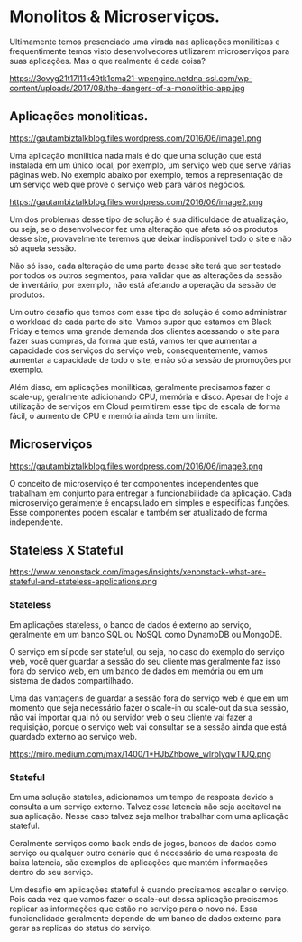# Monolitos & Microserviços.

Ultimamente temos presenciado uma virada nas aplicações moniliticas e frequentimente temos visto desenvolvedores utilizarem microserviços para suas aplicações. Mas o que realmente é cada coisa?

https://3ovyg21t17l11k49tk1oma21-wpengine.netdna-ssl.com/wp-content/uploads/2017/08/the-dangers-of-a-monolithic-app.jpg

## Aplicações monoliticas.

https://gautambiztalkblog.files.wordpress.com/2016/06/image1.png

Uma aplicação monilitica nada mais é do que uma solução que está instalada em um único local, por exemplo, um serviço web que serve várias páginas web. No exemplo abaixo por exemplo, temos a representação de um serviço web que prove o serviço web para vários negócios. 

https://gautambiztalkblog.files.wordpress.com/2016/06/image2.png

Um dos problemas desse tipo de solução é sua dificuldade de atualização, ou seja, se o desenvolvedor fez uma alteração que afeta só os produtos desse site, provavelmente teremos que deixar indisponivel todo o site e não só aquela sessão. 

Não só isso, cada alteração de uma parte desse site terá que ser testado por todos os outros segmentos, para validar que as alterações da sessão de inventário, por exemplo, não está afetando a operação da sessão de produtos.

Um outro desafio que temos com esse tipo de solução é como administrar o workload de cada parte do site.
Vamos supor que estamos em Black Friday e temos uma grande demanda dos clientes acessando o site para fazer suas compras, da forma que está, vamos ter que aumentar a capacidade dos serviços do serviço web, consequentemente, vamos aumentar a capacidade de todo o site, e não só a sessão de promoções por exemplo.

Além disso, em aplicações moniliticas, geralmente precisamos fazer o scale-up, geralmente adicionando CPU, memória e disco. Apesar de hoje a utilização de serviços em Cloud permitirem esse tipo de escala de forma fácil, o aumento de CPU e memória ainda tem um limite. 

## Microserviços

https://gautambiztalkblog.files.wordpress.com/2016/06/image3.png

O conceito de microserviço é ter componentes independentes que trabalham em conjunto para entregar a funcionabilidade da aplicação. Cada microserviço geralmente é encapsulado em simples e especificas funções. Esse componentes podem escalar e também ser atualizado de forma independente.

## Stateless X Stateful

https://www.xenonstack.com/images/insights/xenonstack-what-are-stateful-and-stateless-applications.png

### Stateless 

Em aplicações stateless, o banco de dados é externo ao serviço, geralmente em um banco SQL ou NoSQL como DynamoDB ou MongoDB. 

O serviço em sí pode ser stateful, ou seja, no caso do exemplo do serviço web, você quer guardar a sessão do seu cliente mas geralmente faz isso fora do serviço web, em um banco de dados em memória ou em um sistema de dados compartilhado.

Uma das vantagens de guardar a sessão fora do serviço web é que em um momento que seja necessário fazer o scale-in ou scale-out da sua sessão, não vai importar qual nó ou servidor web o seu cliente vai fazer a requisição, porque o serviço web vai consultar se a sessão ainda que está guardado externo ao serviço web.

https://miro.medium.com/max/1400/1*HJbZhbowe_wlrblyqwTlUQ.png

### Stateful

Em uma solução stateles, adicionamos um tempo de resposta devido a consulta a um serviço externo. Talvez essa latencia não seja aceitavel na sua aplicação. Nesse caso talvez seja melhor trabalhar com uma aplicação stateful. 

Geralmente serviços como back ends de jogos, bancos de dados como serviço ou qualquer outro cenário que é necessário de uma resposta de baixa latencia, são exemplos de aplicações que mantém informações dentro do seu serviço.

Um desafio em aplicações stateful é quando precisamos escalar o serviço. Pois cada vez que vamos fazer o scale-out dessa aplicação precisamos replicar as informações que estão no serviço para o novo nó. Essa funcionalidade geralmente depende de um banco de dados externo para gerar as replicas do status do serviço.

